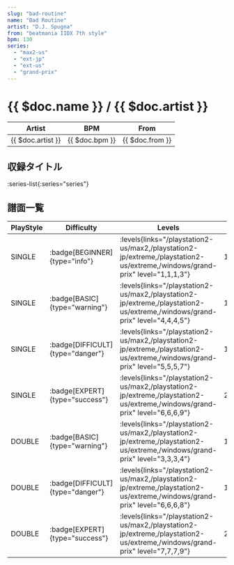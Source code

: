 ```yaml
---
slug: "bad-routine"
name: "Bad Routine"
artist: "D.J. Spugna"
from: "beatmania IIDX 7th style"
bpm: 130
series:
  - "max2-us"
  - "ext-jp"
  - "ext-us"
  - "grand-prix"
---
```


# {{ $doc.name }} / {{ $doc.artist }}

|Artist|BPM|From|
|------|---|----|
|{{ $doc.artist }}|{{ $doc.bpm }}|{{ $doc.from }}|

## 収録タイトル

:series-list{:series="series"}

## 譜面一覧

|PlayStyle|Difficulty|Levels|Notes|Movie|
|---------|----------|------|-----|-----|
|SINGLE| :badge[BEGINNER]{type="info"}| :levels{links="/playstation2-us/max2,/playstation2-jp/extreme,/playstation2-us/extreme,/windows/grand-prix" level="1,1,1,3"}|103/0||
|SINGLE| :badge[BASIC]{type="warning"}| :levels{links="/playstation2-us/max2,/playstation2-jp/extreme,/playstation2-us/extreme,/windows/grand-prix" level="4,4,4,5"}|127/4||
|SINGLE| :badge[DIFFICULT]{type="danger"}| :levels{links="/playstation2-us/max2,/playstation2-jp/extreme,/playstation2-us/extreme,/windows/grand-prix" level="5,5,5,7"}|189/7||
|SINGLE| :badge[EXPERT]{type="success"}| :levels{links="/playstation2-us/max2,/playstation2-jp/extreme,/playstation2-us/extreme,/windows/grand-prix" level="6,6,6,9"}|207/30||
|DOUBLE| :badge[BASIC]{type="warning"}| :levels{links="/playstation2-us/max2,/playstation2-jp/extreme,/playstation2-us/extreme,/windows/grand-prix" level="3,3,3,4"}|117/7||
|DOUBLE| :badge[DIFFICULT]{type="danger"}| :levels{links="/playstation2-us/max2,/playstation2-jp/extreme,/playstation2-us/extreme,/windows/grand-prix" level="6,6,6,8"}|187/4||
|DOUBLE| :badge[EXPERT]{type="success"}| :levels{links="/playstation2-us/max2,/playstation2-jp/extreme,/playstation2-us/extreme,/windows/grand-prix" level="7,7,7,9"}|226/12||
